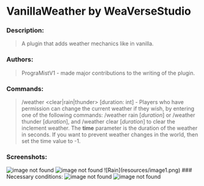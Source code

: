 # VanillaWeather by WeaVerseStudio
### Description:
> A plugin that adds weather mechanics like in vanilla.
### Authors:
> PrograMistV1 - made major contributions to the writing of the plugin.
### Commands:
> /weather <clear|rain|thunder> [duration: int] - Players who have permission can change the current weather if they wish, by entering one of the following commands: /weather rain [*duration*] or /weather thunder [*duration*], and /weather clear [*duration*] to clear the inclement weather. The **time** parameter is the duration of the weather in seconds.
If you want to prevent weather changes in the world, then set the time value to -1.
### Screenshots:
<img src="https://github.com/WeaVerseStudio/VanillaWeather/blob/master/resources/image0.png?raw=true" alt="image not found">
<img src="https://github.com/WeaVerseStudio/VanillaWeather/blob/master/resources/image1.png?raw=true" alt="image not found">
![Rain](resources/image1.png)
### Necessary conditions:
<img src="https://img.shields.io/static/v1?label=PHP&message=version 8.2&color=blue&style=for-the-badge&logo=php" alt="image not found">
<img src="https://img.shields.io/static/v1?label=PMMP&message=minimal version 5.0.0&color=orange&style=for-the-badge&logo=java" alt="image not found">